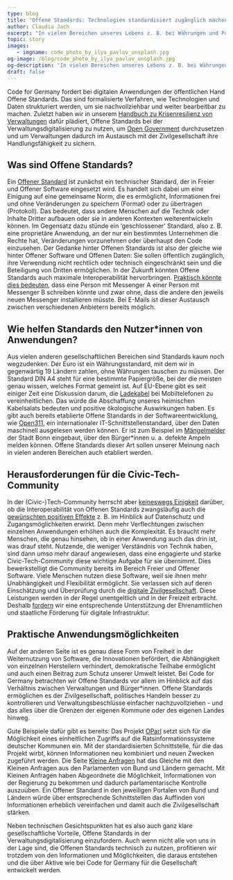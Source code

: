 ```yaml
---
type: blog
title: "Offene Standards: Technologien standardisiert zugänglich machen"
author: Claudia Jach
excerpt: "In vielen Bereichen unseres Lebens z. B. bei Währungen und Papierformaten haben wir Standards, die uns den Austausch untereinander erleichtern. Nach der gleichen Logik setzt sich Code for Germany für Offene Standards in Technologien ein." 
topic: story
images:
   - imgname: code_photo_by_ilya_pavlov_unsplash.jpg
og-image: /blog/code_photo_by_ilya_pavlov_unsplash.jpg
og-description: "In vielen Bereichen unseres Lebens z. B. bei Währungen und Papierformaten haben wir Standards, die uns den Austausch untereinander erleichtern. Nach der gleichen Logik setzt sich Code for Germany für Offene Standards in Technologien ein."
draft: false
---
```


Code for Germany fordert bei digitalen Anwendungen der öffentlichen Hand Offene Standards. Das sind formalisierte Verfahren, wie Technologien und Daten strukturiert werden, um sie nachvollziehbar und weiter bearbeitbar zu machen. Zuletzt haben wir in unserem [Handbuch zu Krisenresilienz von Verwaltungen](https://codefor.de/assets/presse/20200409-CFG-Handbuch-Krisenresilienz.pdf) dafür plädiert, Offene Standards bei der Verwaltungsdigitalisierung zu nutzen, um [Open Government](https://okfn.de/themen/offenes_regierungshandeln/) durchzusetzen und um Verwaltungen dadurch im Austausch mit der Zivilgesellschaft ihre Handlungsfähigkeit zu sichern.

## Was sind Offene Standards?

Ein [Offener Standard](https://fsfe.org/activities/os/os.de.html) ist zunächst ein technischer Standard, der in Freier und Offener Software eingesetzt wird. Es handelt sich dabei um eine Einigung auf eine gemeinsame Norm, die es ermöglicht, Informationen frei und ohne Veränderungen zu speichern (Format) oder zu übertragen (Protokoll). Das bedeutet, dass andere Menschen auf die Technik oder Inhalte Dritter aufbauen oder sie in anderen Kontexten weiterentwickeln können. Im Gegensatz dazu stünde ein ‘geschlossener’ Standard, also z. B. eine proprietäre Anwendung, an der nur ein bestimmtes Unternehmen die Rechte hat, Veränderungen vorzunehmen oder überhaupt den Code einzusehen. Der Gedanke hinter Offenen Standards ist also der gleiche wie hinter Offener Software und Offenen Daten: Sie sollen öffentlich zugänglich, ihre Verwendung nicht rechtlich oder technisch eingeschränkt sein und die Beteiligung von Dritten ermöglichen. In der Zukunft könnten Offene Standards auch maximale Interoperabilität hervorbringen. [Praktisch könnte dies bedeuten](https://netzpolitik.org/2019/nie-mehr-whatsapp-eu-staaten-koennten-messenger-zur-oeffnung-zwingen/), dass eine Person mit Messenger A einer Person mit Messenger B schreiben könnte und zwar ohne, dass die andere den jeweils neuen Messenger installieren müsste. Bei E-Mails ist dieser Austausch zwischen verschiedenen Anbietern bereits möglich.

## Wie helfen Standards den Nutzer\*innen von Anwendungen?

Aus vielen anderen gesellschaftlichen Bereichen sind Standards kaum noch wegzudenken. Der Euro ist ein Währungsstandard, mit dem wir in gegenwärtig 19 Ländern zahlen, ohne Währungen tauschen zu müssen. Der Standard DIN A4 steht für eine bestimmte Papiergröße, bei der die meisten genau wissen, welches Format gemeint ist. Auf EU-Ebene gibt es seit einiger Zeit eine Diskussion darum, die [Ladekabel](https://www.heise.de/mac-and-i/meldung/Nach-Apple-Warnung-EU-Kommission-setzt-Ladegeraet-Vorgabe-auf-Agenda-4648717.html) bei Mobiltelefonen zu vereinheitlichen. Das würde die Abschaffung unseres heimischen Kabelsalats bedeuten und positive ökologische Auswirkungen haben. Es gibt auch bereits etablierte Offene Standards in der Softwareentwicklung, wie [Open311](https://www.open311.org/), ein internationaler IT-Schnittstellenstandard, über den Daten maschinell ausgelesen werden können. Er ist zum Beispiel im [Mängelmelder](https://anliegen.bonn.de/seiten/Open-Data-mit-Open311) der Stadt Bonn eingebaut, über den Bürger\*innen u. a. defekte Ampeln melden können. Offene Standards dieser Art sollen unserer Meinung nach in vielen anderen Bereichen auch etabliert werden.

## Herausforderungen für die Civic-Tech-Community

In der (Civic-)Tech-Community herrscht aber [keineswegs Einigkeit](https://matrix.org/blog/2020/01/02/on-privacy-versus-freedom) darüber, ob die Interoperabilität von Offenen Standards zwangsläufig auch die [gewünschten positiven Effekte](https://signal.org/blog/the-ecosystem-is-moving/) z. B. im Hinblick auf Datenschutz und Zugangsmöglichkeiten erwirkt. Denn mehr Verflechtungen zwischen einzelnen Anwendungen erhöhen auch die Komplexität. Es braucht mehr Menschen, die genau hinsehen, ob in einer Anwendung auch das drin ist, was drauf steht. Nutzende, die weniger Verständnis von Technik haben, sind dann umso mehr darauf angewiesen, dass eine engagierte und starke Civic-Tech-Community diese wichtige Aufgabe für sie übernimmt. Dies bewerkstelligt die Community bereits im Bereich Freier und Offener Software. Viele Menschen nutzen diese Software, weil sie ihnen mehr Unabhängigkeit und Flexibilität ermöglicht. Sie verlassen sich auf deren Einschätzung und Überprüfung durch die [digitale Zivilgesellschaft](https://prototypefund.de/was-ist-die-digitale-zivilgesellschaft/). Diese Leistungen werden in der Regel unentgeltlich und in der Freizeit erbracht. Deshalb [fordern](https://digitalezivilgesellschaft.org/) wir eine entsprechende Unterstützung der Ehrenamtlichen und staatliche Förderung für digitale Infrastruktur.

## Praktische Anwendungsmöglichkeiten

Auf der anderen Seite ist es genau diese Form von Freiheit in der Weiternutzung von Software, die Innovationen befördert, die Abhängigkeit von einzelnen Herstellern verhindert, demokratische Teilhabe ermöglicht und auch einen Beitrag zum Schutz unserer Umwelt leistet. Bei Code for Germany betrachten wir Offene Standards vor allem im Hinblick auf das Verhältnis zwischen Verwaltungen und Bürger\*innen. Offene Standards ermöglichen es der Zivilgesellschaft, politisches Handeln besser zu kontrollieren und Verwaltungsbeschlüsse einfacher nachzuvollziehen - und das alles über die Grenzen der eigenen Kommune oder des eigenen Landes hinweg. 

Gute Beispiele dafür gibt es bereits: Das Projekt [OParl](https://oparl.org/) setzt sich für die Möglichkeit eines einheitlichen Zugriffs auf die Ratsinformationssysteme deutscher Kommunen ein. Mit der standardisierten Schnittstelle, für die das Projekt wirbt, können Informationen neu kombiniert und neuen Zwecken zugeführt werden. Die Seite [Kleine Anfragen](https://kleineanfragen.de/) hat das Gleiche mit den Kleinen Anfragen aus den Parlamenten von Bund und Ländern gemacht. Mit Kleinen Anfragen haben Abgeordnete die Möglichkeit, Informationen von der Regierung zu bekommen und dadurch parlamentarische Kontrolle auszuüben. Ein Offener Standard in den jeweiligen Portalen von Bund und Ländern würde über entsprechende Schnittstellen das Auffinden von Informationen erheblich vereinfachen und damit auch die Zivilgesellschaft stärken.

Neben technischen Gesichtspunkten hat es also auch ganz klare gesellschaftliche Vorteile, Offene Standards in der Verwaltungsdigitalisierung einzufordern. Auch wenn nicht alle von uns in der Lage sind, die Offenen Standards technisch zu nutzen, profitieren wir trotzdem von den Informationen und Möglichkeiten, die daraus entstehen und die über Aktive wie bei Code for Germany für die Gesellschaft entwickelt werden.
